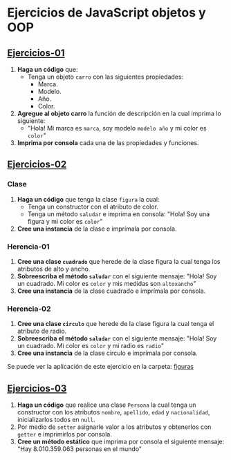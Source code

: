 # Ejercicios de JavaScript objetos y OOP

## [Ejercicios-01](https://github.com/norbeydanilo/javascript-basico/blob/main/oop/ejercicios-01.js)

1. **Haga un código** que:
    - Tenga un objeto `carro` con las siguientes propiedades:
        - Marca.
        - Modelo.
        - Año.
        - Color.
2. **Agregue al objeto carro** la función de descripción en la cual imprima lo siguiente:
    - "Hola! Mi marca es `marca`, soy modelo `modelo año` y mi color es `color`"
3. **Imprima por consola** cada una de las propiedades y funciones.

## [Ejercicios-02](https://github.com/norbeydanilo/javascript-basico/blob/main/oop/ejercicios-02.js)

### Clase

1. **Haga un código** que tenga la clase `figura` la cual:
    - Tenga un constructor con el atributo de color.
    - Tenga un método `saludar` e imprima en consola: "Hola! Soy una figura y mi color es `color`"
2. **Cree una instancia** de la clase e imprímala por consola.

### Herencia-01

1. **Cree una clase `cuadrado`** que herede de la clase figura la cual tenga los atributos de alto y ancho.
2. **Sobreescriba el método `saludar`** con el siguiente mensaje: "Hola! Soy un cuadrado. Mi color es `color` y mis medidas son `altoxancho`"
3. **Cree una instancia** de la clase cuadrado e imprímala por consola.

### Herencia-02

1. **Cree una clase `circulo`** que herede de la clase figura la cual tenga el atributo de radio.
2. **Sobreescriba el método `saludar`** con el siguiente mensaje: "Hola! Soy un cuadrado. Mi color es `color` y mi radio es `radio`"
3. **Cree una instancia** de la clase circulo e imprímala por consola.

Se puede ver la aplicación de este ejercicio en la carpeta: [figuras](https://github.com/norbeydanilo/javascript-basico/blob/main/oop/figuras)

## [Ejercicios-03](https://github.com/norbeydanilo/javascript-basico/blob/main/oop/ejercicios-03.js)

1. **Haga un código** que realice una clase `Persona` la cual tenga un constructor con los atributos `nombre`, `apellido`, `edad` y `nacionalidad`, inicializarlos todos en `null`.
2. Por medio de `setter` asignarle valor a los atributos y obtenerlos con `getter` e imprimirlos por consola.
3. **Cree un método estático** que imprima por consola el siguiente mensaje: "Hay 8.010.359.063 personas en el mundo"
